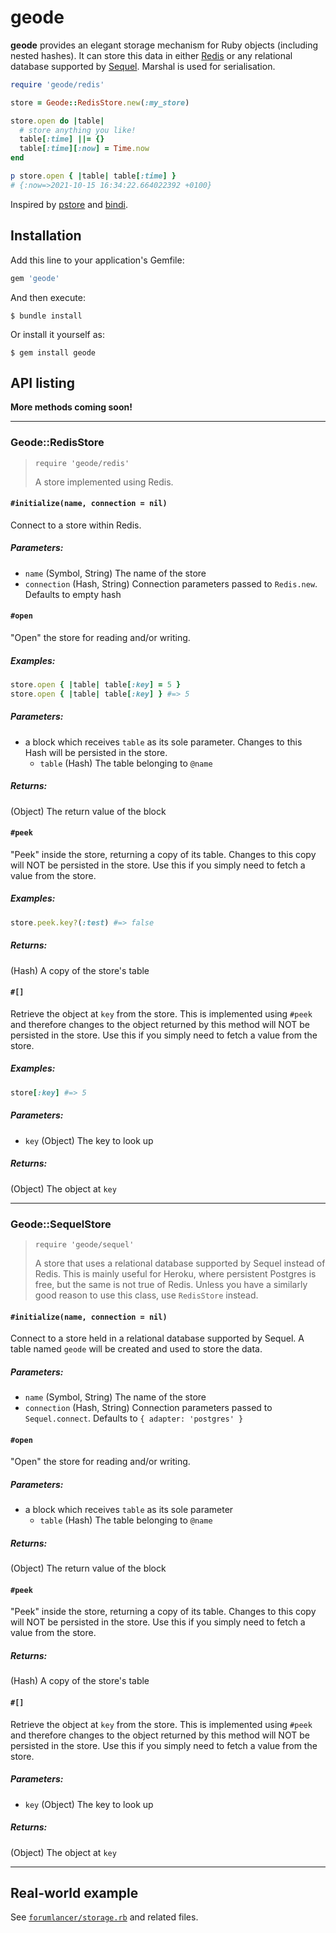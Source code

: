 # geode
**geode** provides an elegant storage mechanism for Ruby objects (including nested hashes).
It can store this data in either [Redis](https://github.com/redis/redis-rb)
or any relational database supported by [Sequel](https://github.com/jeremyevans/sequel).
Marshal is used for serialisation.

```ruby
require 'geode/redis'

store = Geode::RedisStore.new(:my_store)

store.open do |table|
  # store anything you like!
  table[:time] ||= {}
  table[:time][:now] = Time.now
end

p store.open { |table| table[:time] }
# {:now=>2021-10-15 16:34:22.664022392 +0100}
```

Inspired by [pstore](https://github.com/ruby/pstore) and [bindi](https://github.com/havenwood/bindi).

## Installation

Add this line to your application's Gemfile:

```ruby
gem 'geode'
```

And then execute:

    $ bundle install

Or install it yourself as:

    $ gem install geode

## API listing
**More methods coming soon!**

---

### Geode::RedisStore
> `require 'geode/redis'`
>
> A store implemented using Redis.

#### `#initialize(name, connection = nil)`
Connect to a store within Redis.
##### Parameters:
- `name` (Symbol, String) The name of the store
- `connection` (Hash, String) Connection parameters passed to `Redis.new`. Defaults to empty hash

#### `#open`
"Open" the store for reading and/or writing.
##### Examples:
```ruby
store.open { |table| table[:key] = 5 }
store.open { |table| table[:key] } #=> 5
```
##### Parameters:
- a block which receives `table` as its sole parameter. Changes to this Hash will
  be persisted in the store.
   - `table` (Hash) The table belonging to `@name`
##### Returns:
(Object) The return value of the block

#### `#peek`
"Peek" inside the store, returning a copy of its table.
Changes to this copy will NOT be persisted in the store.
Use this if you simply need to fetch a value from the store.
##### Examples:
```ruby
store.peek.key?(:test) #=> false
```
##### Returns:
(Hash) A copy of the store's table

#### `#[]`
Retrieve the object at `key` from the store.
This is implemented using `#peek` and therefore
changes to the object returned by this method will NOT
be persisted in the store.
Use this if you simply need to fetch a value from the store.
##### Examples:
```ruby
store[:key] #=> 5
```
##### Parameters:
- `key` (Object) The key to look up
##### Returns:
(Object) The object at `key`

---

### Geode::SequelStore
> `require 'geode/sequel'`
>
> A store that uses a relational database supported by Sequel instead of Redis.
This is mainly useful for Heroku, where persistent Postgres is free, but
the same is not true of Redis.
Unless you have a similarly good reason to use this class, use `RedisStore` instead.

#### `#initialize(name, connection = nil)`
Connect to a store held in a relational database supported by Sequel.
A table named `geode` will be created and used to store the data.
##### Parameters:
- `name` (Symbol, String) The name of the store
- `connection` (Hash, String) Connection parameters passed to `Sequel.connect`. Defaults to `{ adapter: 'postgres' }`

#### `#open`
"Open" the store for reading and/or writing.
##### Parameters:
- a block which receives `table` as its sole parameter
    - `table` (Hash) The table belonging to `@name`
##### Returns:
(Object) The return value of the block

#### `#peek`
"Peek" inside the store, returning a copy of its table.
Changes to this copy will NOT be persisted in the store.
Use this if you simply need to fetch a value from the store.
##### Returns:
(Hash) A copy of the store's table

#### `#[]`
Retrieve the object at `key` from the store.
This is implemented using `#peek` and therefore
changes to the object returned by this method will NOT
be persisted in the store.
Use this if you simply need to fetch a value from the store.
##### Parameters:
- `key` (Object) The key to look up
##### Returns:
(Object) The object at `key`

---

## Real-world example
See [`forumlancer/storage.rb`](https://github.com/biqqles/forumlancer/blob/master/src/forumlancer/storage.rb)
and related files.
